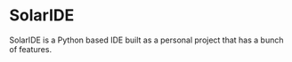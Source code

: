 # SolarIDE
SolarIDE is a Python based IDE built as a personal project that has a bunch of features.

